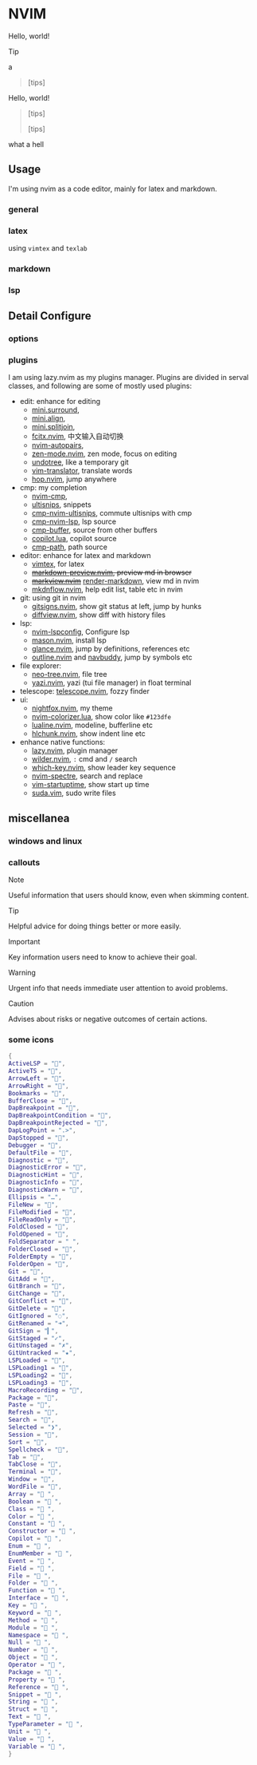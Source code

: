 # NVIM
Hello, world!
> [!tip]
> a


> [tips] 
> 

Hello, world!
> [tips] 
> 
> [tips] 

what a hell
## Usage

I'm using nvim as a code editor, mainly for latex and markdown.

### general

### latex

using `vimtex` and `texlab`

### markdown

### lsp

## Detail Configure

### options

### plugins

I am using lazy.nvim as my plugins manager. Plugins are divided in serval classes, and following are some of mostly used plugins:

- edit: enhance for editing
  - [mini.surround](https://github.com/echasnovski/mini.surround),
  - [mini.align](https://github.com/echasnovski/mini.align),
  - [mini.splitjoin](https://github.com/echasnovski/mini.splitjoin),
  - [fcitx.nvim](https://github.com/smartding/fcitx.nvim), 中文输入自动切换
  - [nvim-autopairs](https://github.com/windwp/nvim-autopairs),
  - [zen-mode.nvim](https://github.com/folke/zen-mode.nvim), zen mode, focus on editing
  - [undotree](https://github.com/mbbill/undotree), like a temporary git
  - [vim-translator](https://github.com/voldikss/vim-translator), translate words
  - [hop.nvim](https://github.com/phaazon/hop.nvim), jump anywhere
- cmp: my completion
  - [nvim-cmp](https://github.com/hrsh7th/nvim-cmp),
  - [ultisnips](https://github.com/SirVer/ultisnips), snippets
  - [cmp-nvim-ultisnips](https://github.com/quangnguyen30192/cmp-nvim-ultisnips), commute ultisnips with cmp
  - [cmp-nvim-lsp](https://github.com/hrsh7th/cmp-nvim-lsp), lsp source
  - [cmp-buffer](https://github.com/hrsh7th/cmp-buffer), source from other buffers
  - [copilot.lua](https://github.com/zbirenbaum/copilot.lua), copilot source
  - [cmp-path](https://github.com/hrsh7th/cmp-path), path source
- editor: enhance for latex and markdown
  - [vimtex](https://github.com/lervag/vimtex), for latex
  - ~~[markdown-preview.nvim](https://github.com/iamcco/markdown-preview.nvim), preview md in browser~~
  - ~~[markview.nvim](https://github.com/OXY2DEV/markview.nvim)~~ [render-markdown](https://github.com/MeanderingProgrammer/render-markdown.nvim), view md in nvim
  - [mkdnflow.nvim](https://github.com/jakewvincent/mkdnflow.nvim), help edit list, table etc in nvim
- git: using git in nvim
  - [gitsigns.nvim](https://github.com/lewis6991/gitsigns.nvim), show git status at left, jump by hunks
  - [diffview.nvim](https://github.com/sindrets/diffview.nvim), show diff with history files
- lsp:
  - [nvim-lspconfig](https://github.com/neovim/nvim-lspconfig), Configure lsp
  - [mason.nvim](https://github.com/williamboman/mason.nvim), install lsp
  - [glance.nvim](https://github.com/dnlhc/glance.nvim), jump by definitions, references etc
  - [outline.nvim](https://github.com/hedyhli/outline.nvim) and [navbuddy](https://github.com/SmiteshP/nvim-navbuddy), jump by symbols etc
- file explorer:
  - [neo-tree.nvim](https://github.com/nvim-neo-tree/neo-tree.nvim), file tree
  - [yazi.nvim](https://github.com/mikavilpas/yazi.nvim), yazi (tui file manager) in float terminal
- telescope: [telescope.nvim](https://github.com/nvim-telescope/telescope.nvim), fozzy finder
- ui:
  - [nightfox.nvim](https://github.com/EdenEast/nightfox.nvim), my theme
  - [nvim-colorizer.lua](https://github.com/norcalli/nvim-colorizer.lua), show color like `#123dfe`
  - [lualine.nvim](https://github.com/nvim-lualine/lualine.nvim), modeline, bufferline etc
  - [hlchunk.nvim](https://github.com/shellRaining/hlchunk.nvim), show indent line etc
- enhance native functions:
  - [lazy.nvim](https://github.com/folke/lazy.nvim), plugin manager
  - [wilder.nvim](https://github.com/gelguy/wilder.nvim), `:` cmd and `/` search
  - [which-key.nvim](https://github.com/folke/which-key.nvim), show leader key sequence
  - [nvim-spectre](https://github.com/nvim-pack/nvim-spectre), search and replace
  - [vim-startuptime](https://github.com/dstein64/vim-startuptime), show start up time
  - [suda.vim](https://github.com/lambdalisue/suda.vim), sudo write files

## miscellanea

### windows and linux

### callouts

> [!NOTE]
> Useful information that users should know, even when skimming content.

> [!TIP]
> Helpful advice for doing things better or more easily.

> [!IMPORTANT]
> Key information users need to know to achieve their goal.

> [!WARNING]
> Urgent info that needs immediate user attention to avoid problems.

> [!CAUTION]
> Advises about risks or negative outcomes of certain actions.

### some icons

```lua
{
ActiveLSP = "",
ActiveTS = "",
ArrowLeft = "",
ArrowRight = "",
Bookmarks = "",
BufferClose = "󰅖",
DapBreakpoint = "",
DapBreakpointCondition = "",
DapBreakpointRejected = "",
DapLogPoint = ".>",
DapStopped = "󰁕",
Debugger = "",
DefaultFile = "󰈙",
Diagnostic = "󰒡",
DiagnosticError = "",
DiagnosticHint = "󰌵",
DiagnosticInfo = "󰋼",
DiagnosticWarn = "",
Ellipsis = "…",
FileNew = "",
FileModified = "",
FileReadOnly = "",
FoldClosed = "",
FoldOpened = "",
FoldSeparator = " ",
FolderClosed = "",
FolderEmpty = "",
FolderOpen = "",
Git = "󰊢",
GitAdd = "",
GitBranch = "",
GitChange = "",
GitConflict = "",
GitDelete = "",
GitIgnored = "◌",
GitRenamed = "➜",
GitSign = "▎",
GitStaged = "✓",
GitUnstaged = "✗",
GitUntracked = "★",
LSPLoaded = "",
LSPLoading1 = "",
LSPLoading2 = "󰀚",
LSPLoading3 = "",
MacroRecording = "",
Package = "󰏖",
Paste = "󰅌",
Refresh = "",
Search = "",
Selected = "❯",
Session = "󱂬",
Sort = "󰒺",
Spellcheck = "󰓆",
Tab = "󰓩",
TabClose = "󰅙",
Terminal = "",
Window = "",
WordFile = "󰈭",
Array = " ",
Boolean = " ",
Class = " ",
Color = " ",
Constant = " ",
Constructor = " ",
Copilot = " ",
Enum = " ",
EnumMember = " ",
Event = " ",
Field = " ",
File = " ",
Folder = " ",
Function = " ",
Interface = " ",
Key = " ",
Keyword = " ",
Method = " ",
Module = " ",
Namespace = " ",
Null = " ",
Number = " ",
Object = " ",
Operator = " ",
Package = " ",
Property = " ",
Reference = " ",
Snippet = " ",
String = " ",
Struct = " ",
Text = " ",
TypeParameter = " ",
Unit = " ",
Value = " ",
Variable = " ",
}
```
